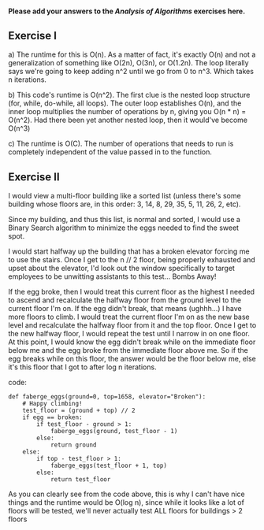 #### Please add your answers to the ***Analysis of  Algorithms*** exercises here.

## Exercise I

a) The runtime for this is O(n). As a matter of fact, it's exactly O(n) and not a generalization of something like O(2n), O(3n), or O(1.2n). The loop literally says we're going to keep adding n^2 until we go from 0 to n^3. Which takes n iterations.


b) This code's runtime is O(n^2). The first clue is the nested loop structure (for, while, do-while, all loops). The outer loop establishes O(n), and the inner loop multiplies the number of operations by n, giving you O(n * n) = O(n^2). Had there been yet another nested loop, then it would've become O(n^3)


c) The runtime is O(C). The number of operations that needs to run is completely independent of the value passed in to the function.

## Exercise II

I would view a multi-floor building like a sorted list (unless there's some building whose floors are, in this order: 3, 14, 8, 29, 35, 5, 11, 26, 2, etc).

Since my building, and thus this list, is normal and sorted, I would use a Binary Search algorithm to minimize the eggs needed to find the sweet spot.

I would start halfway up the building that has a broken elevator forcing me to use the stairs. Once I get to the n // 2 floor, being properly exhausted and upset about the elevator, I'd look out the window specifically to target employees to be unwitting assistants to this test... Bombs Away!

If the egg broke, then I would treat this current floor as the highest I needed to ascend and recalculate the halfway floor from the ground level to the current floor I'm on.
If the egg didn't break, that means (ughhh...) I have more floors to climb. I would treat the current floor I'm on as the new base level and recalculate the halfway floor from it and the top floor.
Once I get to the new halfway floor, I would repeat the test until I narrow in on one floor. At this point, I would know the egg didn't break while on the immediate floor below me and the egg broke from the immediate floor above me. So if the egg breaks while on this floor, the answer would be the floor below me, else it's this floor that I got to after log n iterations.

code:
```
def faberge_eggs(ground=0, top=1658, elevator="Broken"):
    # Happy climbing!
    test_floor = (ground + top) // 2
    if egg == broken:
        if test_floor - ground > 1:
            faberge_eggs(ground, test_floor - 1)
        else:
            return ground
    else:
        if top - test_floor > 1:
            faberge_eggs(test_floor + 1, top)
        else:
            return test_floor
```

As you can clearly see from the code above, this is why I can't have nice things and the runtime would be O(log n), since while it looks like a lot of floors will be tested, we'll never actually test ALL floors for buildings > 2 floors